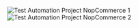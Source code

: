 ![Test Automation Project NopCommerce 1](https://github.com/gokhankaya48/TestNGProject2nopcommerce/assets/158824921/66f3bbb7-d90b-4d43-a46e-b479dca301e5)
![Test Automation Project NopCommerce 2](https://github.com/gokhankaya48/TestNGProject2nopcommerce/assets/158824921/496cfa85-6cfc-4c7f-8075-711e3f6a3eac)





